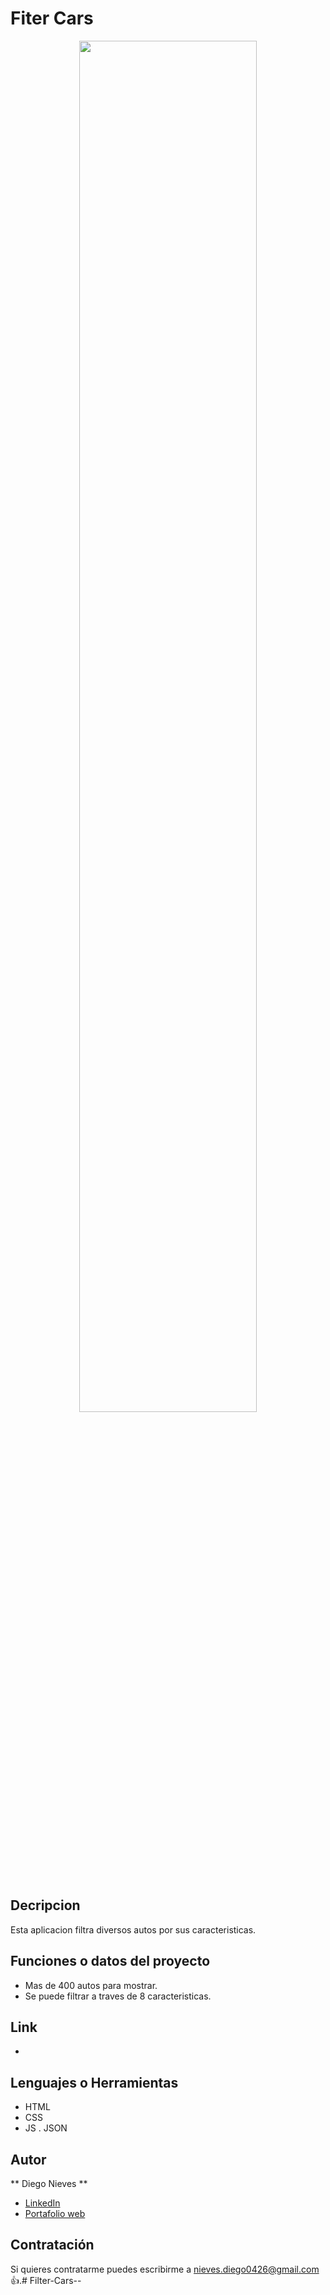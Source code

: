 # Fiter Cars
<div align="center" width="50">
    <img src="./img/bg.webp" width="75%"/>
</div><br/>

## Decripcion

Esta aplicacion filtra diversos autos por sus caracteristicas.

## Funciones o datos del proyecto

- Mas de 400 autos para mostrar.
- Se puede filtrar a traves de 8 caracteristicas.

## Link

- 

## Lenguajes o Herramientas

- HTML
- CSS
- JS
. JSON

## Autor

** Diego Nieves **

- [LinkedIn](https://www.linkedin.com/in/diego-nieves-04b409242/)
- [Portafolio web](https://nvs-dlc.netlify.app)

## Contratación

Si quieres contratarme puedes escribirme a nieves.diego0426@gmail.com 👍.# Filter-Cars--
